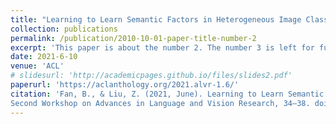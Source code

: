 ```yaml
---
title: "Learning to Learn Semantic Factors in Heterogeneous Image Classification"
collection: publications
permalink: /publication/2010-10-01-paper-title-number-2
excerpt: 'This paper is about the number 2. The number 3 is left for future work.'
date: 2021-6-10
venue: 'ACL'
# slidesurl: 'http://academicpages.github.io/files/slides2.pdf'
paperurl: 'https://aclanthology.org/2021.alvr-1.6/'
citation: 'Fan, B., & Liu, Z. (2021, June). Learning to Learn Semantic Factors in Heterogeneous Image Classification. Proceedings of the
Second Workshop on Advances in Language and Vision Research, 34–38. doi:10.18653/v1/2021.alvr-1.6'
---
```


